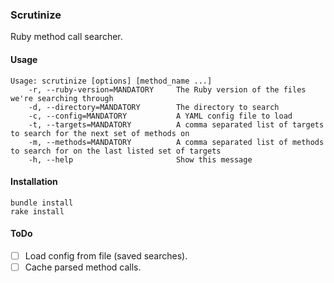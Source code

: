 ### Scrutinize

Ruby method call searcher.

#### Usage

```
Usage: scrutinize [options] [method_name ...]
    -r, --ruby-version=MANDATORY     The Ruby version of the files we're searching through
    -d, --directory=MANDATORY        The directory to search
    -c, --config=MANDATORY           A YAML config file to load
    -t, --targets=MANDATORY          A comma separated list of targets to search for the next set of methods on
    -m, --methods=MANDATORY          A comma separated list of methods to search for on the last listed set of targets
    -h, --help                       Show this message
```


#### Installation

```
bundle install
rake install
```

#### ToDo

* [ ] Load config from file (saved searches).
* [ ] Cache parsed method calls.
